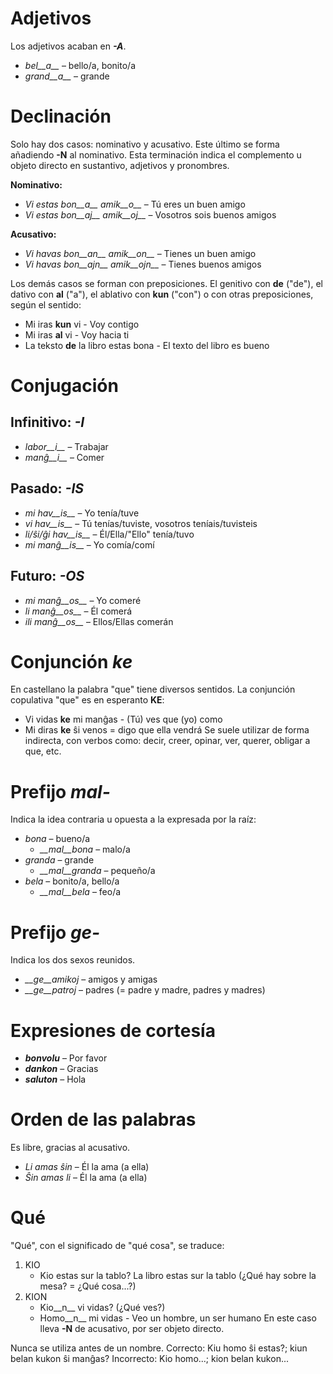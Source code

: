 # Adjetivos

Los adjetivos acaban en *__-A__*.

- *bel__a__* – bello/a, bonito/a
- *grand__a__* – grande

# Declinación

Solo hay dos casos: nominativo y acusativo. Este último se forma añadiendo __-N__ al nominativo. Esta terminación indica el complemento u objeto directo en sustantivo, adjetivos y pronombres.

__Nominativo:__
- *Vi estas bon__a__ amik__o__* – Tú eres un buen amigo
- *Vi estas bon__aj__ amik__oj__* – Vosotros sois buenos amigos

__Acusativo:__
- *Vi havas bon__an__ amik__on__* – Tienes un buen amigo
- *Vi havas bon__ajn__ amik__ojn__* – Tienes buenos amigos

Los demás casos se forman con preposiciones. El genitivo con __de__ ("de"), el dativo con __al__ ("a"), el ablativo con __kun__ ("con") o con otras preposiciones, según el sentido:
- Mi iras __kun__ vi - Voy contigo
- Mi iras __al__ vi - Voy hacia ti
- La teksto __de__ la libro estas bona - El texto del libro es bueno

# Conjugación 

## Infinitivo: *-I*
  
- *labor__i__*          – Trabajar
- *manĝ__i__*           – Comer

## Pasado: *-IS*

- *mi hav__is__*        – Yo tenía/tuve
- *vi hav__is__*        – Tú tenías/tuviste, vosotros teníais/tuvisteis
- *li/ŝi/ĝi hav__is__*  – Él/Ella/"Ello" tenía/tuvo
- *mi manĝ__is__*       – Yo comía/comí

## Futuro: *-OS*

- *mi manĝ__os__*      – Yo comeré
- *li manĝ__os__*      – Él comerá
- *ili manĝ__os__*     – Ellos/Ellas comerán

# Conjunción *ke*

En castellano la palabra "que" tiene diversos sentidos. La conjunción copulativa "que" es en esperanto __KE__:
- Vi vidas __ke__ mi manĝas - (Tú) ves que (yo) como
- Mi diras __ke__ ŝi venos = digo que ella vendrá
Se suele utilizar de forma indirecta, con verbos como: decir, creer, opinar, ver, querer, obligar a que, etc.

# Prefijo *mal-*

Indica la idea contraria u opuesta a la expresada por la raíz:

- *bona* – bueno/a
  - *__mal__bona* – malo/a
- *granda* – grande
  - *__mal__granda* – pequeño/a
- *bela* – bonito/a, bello/a
  - *__mal__bela* – feo/a

# Prefijo *ge-*

Indica los dos sexos reunidos.

- *__ge__amikoj* – amigos y amigas
- *__ge__patroj* – padres (= padre y madre, padres y madres)

# Expresiones de cortesía

- *__bonvolu__* – Por favor
- *__dankon__* – Gracias
- *__saluton__* – Hola

# Orden de las palabras

Es libre, gracias al acusativo.
- *Li amas ŝin* – Él la ama (a ella)
- *Ŝin amas li* – Él la ama (a ella)

# Qué

"Qué", con el significado de "qué cosa", se traduce:
1. KIO
      - Kio estas sur la tablo? La libro estas sur la tablo (¿Qué hay sobre la mesa? = ¿Qué cosa...?)
2. KION
      - Kio__n__ vi vidas? (¿Qué ves?)
      - Homo__n__ mi vidas - Veo un hombre, un ser humano
      En este caso lleva __-N__ de acusativo, por ser objeto directo.

Nunca se utiliza antes de un nombre. 
Correcto: Kiu homo ŝi estas?; kiun belan kukon ŝi manĝas?
Incorrecto: Kio homo...; kion belan kukon...
